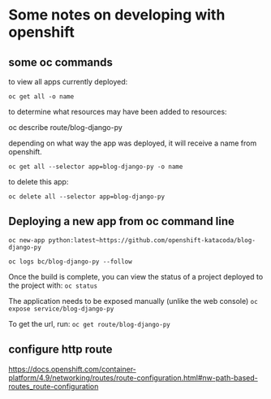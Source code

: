 # Some notes on developing with openshift

## some oc commands 

to view all apps currently deployed: 

`oc get all -o name`

to determine what resources may have been added to resources: 

oc describe route/blog-django-py

depending on what way the app was deployed, it will receive a name from
openshift. 


`oc get all --selector app=blog-django-py -o name`


to delete this app: 

`oc delete all --selector app=blog-django-py`


## Deploying a new app from oc command line

`oc new-app python:latest~https://github.com/openshift-katacoda/blog-django-py`

`oc logs bc/blog-django-py --follow`

Once the build is complete, you can view the status of a project deployed to
the project with:
`oc status`


The application needs to be exposed manually (unlike the web console)
`oc expose service/blog-django-py`


To get the url, run:
`oc get route/blog-django-py`


## configure http route
https://docs.openshift.com/container-platform/4.9/networking/routes/route-configuration.html#nw-path-based-routes_route-configuration


